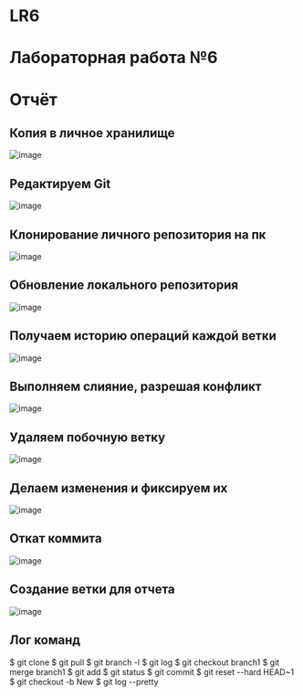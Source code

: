 # LR6
# Лабораторная работа №6

# Отчёт

## Копия в личное хранилище
![image](https://user-images.githubusercontent.com/117989857/202847423-59584a4a-05cf-4a1b-b6e2-7385416f6679.png)

## Редактируем Git
![image](https://user-images.githubusercontent.com/117989857/202847497-8e442e59-eb57-4277-ae2b-cbc04d272cf1.png)

## Клонирование личного репозитория на пк
![image](https://user-images.githubusercontent.com/117989857/202847524-52aa71ae-489e-445b-b817-66d6b056a26b.png)

## Обновление локального репозитория
![image](https://user-images.githubusercontent.com/117989857/202847559-b0c4765a-7f78-40d5-aff9-aee30a0707ea.png)

## Получаем историю операций каждой ветки
![image](https://user-images.githubusercontent.com/117989857/202847579-c9e94db4-0ce8-4e8c-8eef-91b16c6120fa.png)

## Выполняем слияние, разрешая конфликт
![image](https://user-images.githubusercontent.com/117989857/202847614-9ba86662-57d2-4992-9b1c-907b8894372f.png)

## Удаляем побочную ветку
![image](https://user-images.githubusercontent.com/117989857/202847626-75ea524a-26bf-447b-9807-a33061c319cb.png)

## Делаем изменения и фиксируем их
![image](https://user-images.githubusercontent.com/117989857/202847635-536c6824-1d44-4f01-b5bf-afdfe33e6bd9.png)

## Откат коммита
![image](https://user-images.githubusercontent.com/117989857/202847643-92724cdc-04c2-417d-a5b2-629b9ae5017c.png)

## Создание ветки для отчета
![image](https://user-images.githubusercontent.com/117989857/202847682-8e5ef957-5c76-4420-aac4-6a15ddffd8f5.png)

## Лог команд
$ git clone
$ git pull
$ git branch -l
$ git log
$ git checkout branch1
$ git merge branch1
$ git add
$ git status
$ git commit
$ git reset --hard HEAD~1
$ git checkout -b New
$ git log --pretty 
